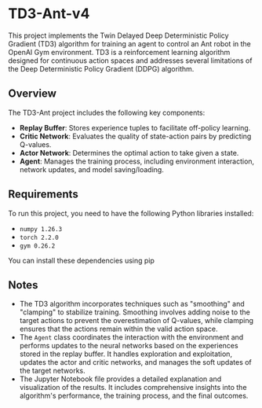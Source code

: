 # TD3-Ant-v4

This project implements the Twin Delayed Deep Deterministic Policy Gradient (TD3) algorithm for training an agent to control an Ant robot in the OpenAI Gym environment. TD3 is a reinforcement learning algorithm designed for continuous action spaces and addresses several limitations of the Deep Deterministic Policy Gradient (DDPG) algorithm.

## Overview

The TD3-Ant project includes the following key components:

- **Replay Buffer**: Stores experience tuples to facilitate off-policy learning.
- **Critic Network**: Evaluates the quality of state-action pairs by predicting Q-values.
- **Actor Network**: Determines the optimal action to take given a state.
- **Agent**: Manages the training process, including environment interaction, network updates, and model saving/loading.

## Requirements

To run this project, you need to have the following Python libraries installed:
- `numpy 1.26.3`
- `torch 2.2.0`
- `gym 0.26.2`

You can install these dependencies using pip

## Notes

- The TD3 algorithm incorporates techniques such as "smoothing" and "clamping" to stabilize training. Smoothing involves adding noise to the target actions to prevent the overestimation of Q-values, while clamping ensures that the actions remain within the valid action space.
- The `Agent` class coordinates the interaction with the environment and performs updates to the neural networks based on the experiences stored in the replay buffer. It handles exploration and exploitation, updates the actor and critic networks, and manages the soft updates of the target networks.
- The Jupyter Notebook file provides a detailed explanation and visualization of the results. It includes comprehensive insights into the algorithm's performance, the training process, and the final outcomes.
